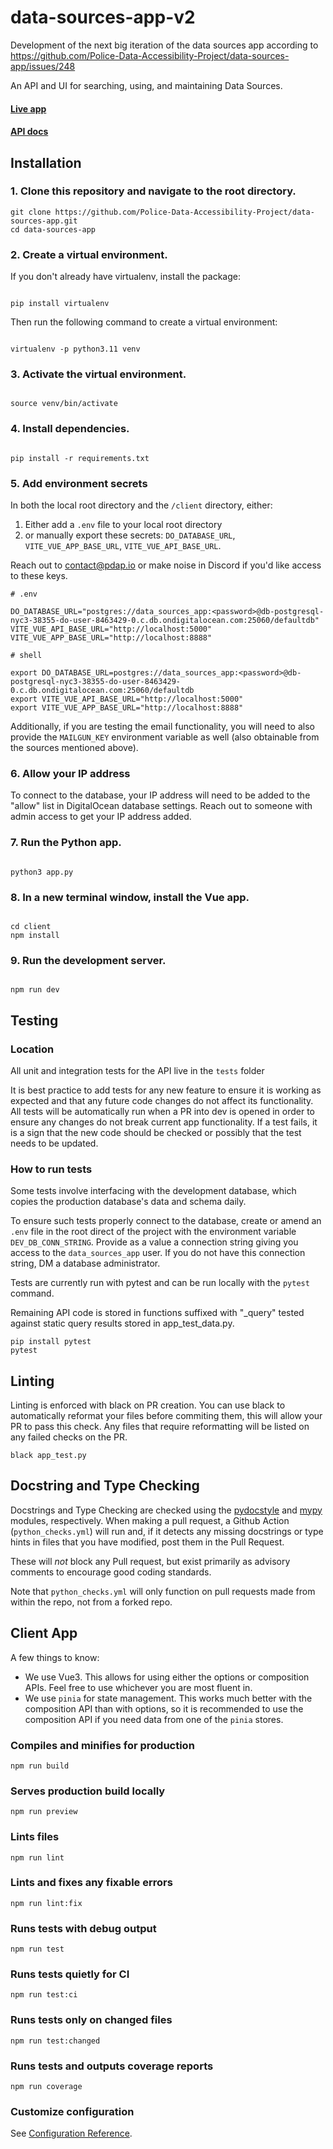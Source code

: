 # data-sources-app-v2

Development of the next big iteration of the data sources app according to https://github.com/Police-Data-Accessibility-Project/data-sources-app/issues/248

An API and UI for searching, using, and maintaining Data Sources. 

#### [Live app](https://data-sources.pdap.io/)
#### [API docs](https://docs.pdap.io/api/introduction)

## Installation

### 1. Clone this repository and navigate to the root directory.

```
git clone https://github.com/Police-Data-Accessibility-Project/data-sources-app.git
cd data-sources-app
```

### 2. Create a virtual environment.

If you don't already have virtualenv, install the package:

```

pip install virtualenv

```

Then run the following command to create a virtual environment:

```

virtualenv -p python3.11 venv

```

### 3. Activate the virtual environment.

```

source venv/bin/activate

```

### 4. Install dependencies.

```

pip install -r requirements.txt

```

### 5. Add environment secrets

In both the local root directory and the `/client` directory, either:
1. Either add a `.env` file to your local root directory 
2. or manually export these secrets: `DO_DATABASE_URL`, `VITE_VUE_APP_BASE_URL`, `VITE_VUE_API_BASE_URL`.  

Reach out to contact@pdap.io or make noise in Discord if you'd like access to these keys.

```
# .env

DO_DATABASE_URL="postgres://data_sources_app:<password>@db-postgresql-nyc3-38355-do-user-8463429-0.c.db.ondigitalocean.com:25060/defaultdb"
VITE_VUE_API_BASE_URL="http://localhost:5000"
VITE_VUE_APP_BASE_URL="http://localhost:8888"
```

```
# shell

export DO_DATABASE_URL=postgres://data_sources_app:<password>@db-postgresql-nyc3-38355-do-user-8463429-0.c.db.ondigitalocean.com:25060/defaultdb
export VITE_VUE_API_BASE_URL="http://localhost:5000"
export VITE_VUE_APP_BASE_URL="http://localhost:8888"
```

Additionally, if you are testing the email functionality, you will need to also provide the `MAILGUN_KEY` environment variable as well (also obtainable from the sources mentioned above).

### 6. Allow your IP address

To connect to the database, your IP address will need to be added to the "allow" list in DigitalOcean database settings. Reach out to someone with admin access to get your IP address added.

### 7. Run the Python app.

```

python3 app.py

```


### 8. In a new terminal window, install the Vue app.

```

cd client
npm install

```

### 9. Run the development server.

```

npm run dev

```

## Testing

### Location
All unit and integration tests for the API live in the `tests` folder

It is best practice to add tests for any new feature to ensure it is working as expected and that any future code changes do not affect its functionality. All tests will be automatically run when a PR into dev is opened in order to ensure any changes do not break current app functionality. If a test fails, it is a sign that the new code should be checked or possibly that the test needs to be updated. 


### How to run tests
Some tests involve interfacing with the development database, which copies the production database's data and schema daily.

To ensure such tests properly connect to the database, create or amend an `.env` file in the root direct of the project with the environment variable `DEV_DB_CONN_STRING`. Provide as a value a connection string giving you access to the `data_sources_app` user. If you do not have this connection string, DM a database administrator.

Tests are currently run with pytest and can be run locally with the `pytest` command.

Remaining API code is stored in functions suffixed with "_query" tested against static query results stored in app_test_data.py.

```
pip install pytest
pytest

```
## Linting
Linting is enforced with black on PR creation. You can use black to automatically reformat your files before commiting them, this will allow your PR to pass this check. Any files that require reformatting will be listed on any failed checks on the PR.
```
black app_test.py
```

## Docstring and Type Checking

Docstrings and Type Checking are checked using the [pydocstyle](https://www.pydocstyle.org/en/stable/) and [mypy](https://mypy-lang.org/)
modules, respectively. When making a pull request, a Github Action (`python_checks.yml`) will run and, 
if it detects any missing docstrings or type hints in files that you have modified, post them in the Pull Request.

These will *not* block any Pull request, but exist primarily as advisory comments to encourage good coding standards.

Note that `python_checks.yml` will only function on pull requests made from within the repo, not from a forked repo.

## Client App

A few things to know:

- We use Vue3. This allows for using either the options or composition APIs. Feel free to use whichever you are most fluent in.
- We use `pinia` for state management. This works much better with the composition API than with options, so it is recommended to use the composition API if you need data from one of the `pinia` stores.

### Compiles and minifies for production
```
npm run build
```

### Serves production build locally
```
npm run preview
```

### Lints files
```
npm run lint
```

### Lints and fixes any fixable errors
```
npm run lint:fix
```

### Runs tests with debug output
```
npm run test
```

### Runs tests quietly for CI
```
npm run test:ci
```

### Runs tests only on changed files
```
npm run test:changed
```

### Runs tests and outputs coverage reports
```
npm run coverage
```

### Customize configuration

See [Configuration Reference](https://cli.vuejs.org/config/).
